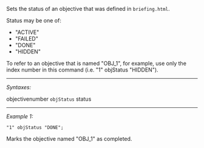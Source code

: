 Sets the status of an objective that was defined in `briefing.html`.

Status may be one of:
* "ACTIVE"
* "FAILED"
* "DONE"
* "HIDDEN"

To refer to an objective that is named "OBJ_1", for example, use only the index number in this command (i.e. "1" objStatus "HIDDEN").


---
*Syntaxes:*

objectivenumber `objStatus` status

---
*Example 1:*

```sqf
"1" objStatus "DONE";
``` 
Marks the objective named "OBJ_1" as completed.